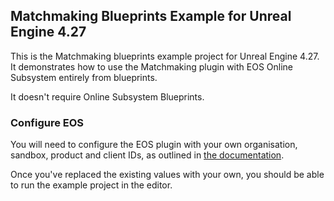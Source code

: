 ## Matchmaking Blueprints Example for Unreal Engine 4.27

This is the Matchmaking blueprints example project for Unreal Engine 4.27. It demonstrates how to use the Matchmaking plugin with EOS Online Subsystem entirely from blueprints.

It doesn't require Online Subsystem Blueprints.

### Configure EOS

You will need to configure the EOS plugin with your own organisation, sandbox, product and client IDs, as outlined in [the documentation](https://redpointgames.gitlab.io/eos-online-subsystem/docs/core_configuration).

Once you've replaced the existing values with your own, you should be able to run the example project in the editor.
